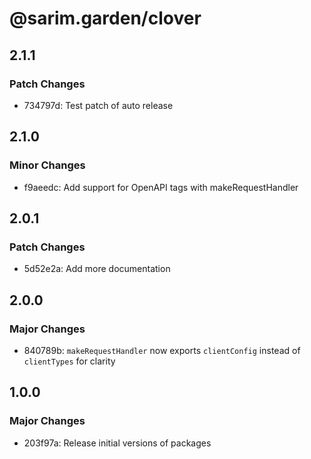 # @sarim.garden/clover

## 2.1.1

### Patch Changes

- 734797d: Test patch of auto release

## 2.1.0

### Minor Changes

- f9aeedc: Add support for OpenAPI tags with makeRequestHandler

## 2.0.1

### Patch Changes

- 5d52e2a: Add more documentation

## 2.0.0

### Major Changes

- 840789b: `makeRequestHandler` now exports `clientConfig` instead of `clientTypes` for clarity

## 1.0.0

### Major Changes

- 203f97a: Release initial versions of packages
